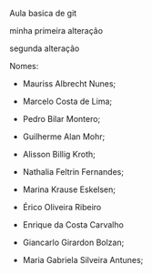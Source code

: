 Aula basica de git

minha primeira alteração

segunda alteração

Nomes:

- Mauriss Albrecht Nunes;

- Marcelo Costa de Lima;

- Pedro Bilar Montero;

- Guilherme Alan Mohr;

- Alisson Billig Kroth;

- Nathalia Feltrin Fernandes;

- Marina Krause Eskelsen;

- Érico Oliveira Ribeiro

- Enrique da Costa Carvalho 

- Giancarlo Girardon Bolzan;

- Maria Gabriela Silveira Antunes;